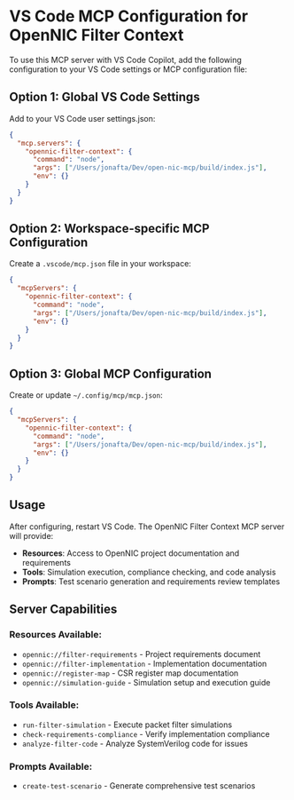 # VS Code MCP Configuration for OpenNIC Filter Context

To use this MCP server with VS Code Copilot, add the following configuration to your VS Code settings or MCP configuration file:

## Option 1: Global VS Code Settings

Add to your VS Code user settings.json:

```json
{
  "mcp.servers": {
    "opennic-filter-context": {
      "command": "node",
      "args": ["/Users/jonafta/Dev/open-nic-mcp/build/index.js"],
      "env": {}
    }
  }
}
```

## Option 2: Workspace-specific MCP Configuration

Create a `.vscode/mcp.json` file in your workspace:

```json
{
  "mcpServers": {
    "opennic-filter-context": {
      "command": "node", 
      "args": ["/Users/jonafta/Dev/open-nic-mcp/build/index.js"],
      "env": {}
    }
  }
}
```

## Option 3: Global MCP Configuration

Create or update `~/.config/mcp/mcp.json`:

```json
{
  "mcpServers": {
    "opennic-filter-context": {
      "command": "node",
      "args": ["/Users/jonafta/Dev/open-nic-mcp/build/index.js"],
      "env": {}
    }
  }
}
```

## Usage

After configuring, restart VS Code. The OpenNIC Filter Context MCP server will provide:

- **Resources**: Access to OpenNIC project documentation and requirements
- **Tools**: Simulation execution, compliance checking, and code analysis
- **Prompts**: Test scenario generation and requirements review templates

## Server Capabilities

### Resources Available:
- `opennic://filter-requirements` - Project requirements document
- `opennic://filter-implementation` - Implementation documentation  
- `opennic://register-map` - CSR register map documentation
- `opennic://simulation-guide` - Simulation setup and execution guide

### Tools Available:
- `run-filter-simulation` - Execute packet filter simulations
- `check-requirements-compliance` - Verify implementation compliance
- `analyze-filter-code` - Analyze SystemVerilog code for issues

### Prompts Available:
- `create-test-scenario` - Generate comprehensive test scenarios
